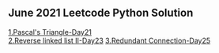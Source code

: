 
  
<h2>June 2021 Leetcode Python Solution</h2>
<a href="https://github.com/adibalveer/Coding-Decoded/blob/adibalveer-patch-1/June2021/python/Pascal's%20Triangle-Day%2021.py">1.Pascal's Triangle-Day21</a> <br>
<a href="https://github.com/adibalveer/Coding-Decoded/blob/patch-2/June2021/python/Reverse%20linked%20list%20II-Day23.py">2.Reverse linked list II-Day23</a> 
<a href="https://github.com/adibalveer/Coding-Decoded/blob/patch-3/June2021/python/Redundant%20Connection">3.Redundant Connection-Day25</a>
